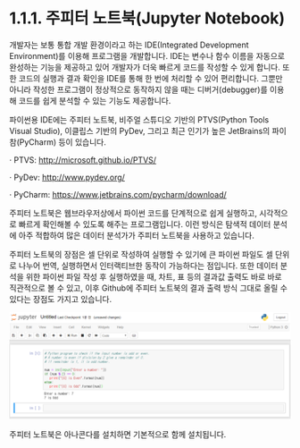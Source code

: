 # 1.1.1.     주피터 노트북\(Jupyter Notebook\)


  
개발자는 보통 통합 개발 환경이라고 하는 IDE\(Integrated Development Environment\)를 이용해 프로그램을 개발합니다. IDE는 변수나 함수 이름을 자동으로 완성하는 기능을 제공하고 있어 개발자가 더욱 빠르게 코드를 작성할 수 있게 합니다. 또한 코드의 실행과 결과 확인을 IDE를 통해 한 번에 처리할 수 있어 편리합니다. 그뿐만 아니라 작성한 프로그램이 정상적으로 동작하지 않을 때는 디버거\(debugger\)를 이용해 코드를 쉽게 분석할 수 있는 기능도 제공합니다.

파이썬용 IDE에는 주피터 노트북, 비주얼 스튜디오 기반의 PTVS\(Python Tools Visual Studio\), 이클립스 기반의 PyDev, 그리고 최근 인기가 높은 JetBrains의 파이참\(PyCharm\) 등이 있습니다.

·         PTVS: http://microsoft.github.io/PTVS/

·         PyDev: http://www.pydev.org/

·         PyCharm: https://www.jetbrains.com/pycharm/download/

주피터 노트북은 웹브라우저상에서 파이썬 코드를 단계적으로 쉽게 실행하고, 시각적으로 빠르게 확인해볼 수 있도록 해주는 프로그램입니다. 이런 방식은 탐색적 데이터 분석에 아주 적합하여 많은 데이터 분석가가 주피터 노트북을 사용하고 있습니다.

주피터 노트북의 장점은 셀 단위로 작성하여 실행할 수 있기에 큰 파이썬 파일도 셀 단위로 나누어 번역, 실행하면서 인터랙티브한 동작이 가능하다는 점입니다. 또한 데이터 분석을 위한 파이썬 파일 작성 후 실행하였을 때, 차트, 표 등의 결과값 출력도 바로 바로 직관적으로 볼 수 있고, 이후 Github에 주피터 노트북의 결과 출력 방식 그대로 올릴 수 있다는 장점도 가지고 있습니다.

![](../../.gitbook/assets/161.png)


주피터 노트북은 아나콘다를 설치하면 기본적으로 함께 설치됩니다.

